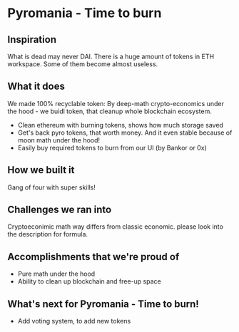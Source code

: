 # Pyromania - Time to burn

## Inspiration

What is dead may never DAI.
There is a huge amount of tokens in ETH workspace. Some of them become almost useless.

## What it does

We made 100% recyclable token: By deep-math crypto-economics under the hood - we buidl token, that cleanup whole blockchain ecosystem.

- Clean ethereum with burning tokens, shows how much storage saved
- Get's back pyro tokens, that worth money. And it even stable because of moon math under the hood!
- Easily buy required tokens to burn from our UI (by Bankor or 0x)

## How we built it

Gang of four with super skills!

## Challenges we ran into

Cryptoeconimic math way differs from classic economic. please look into the description for formula.

## Accomplishments that we're proud of

- Pure math under the hood
- Ability to clean up blockchain and free-up space


## What's next for Pyromania - Time to burn!

- Add voting system, to add new tokens
